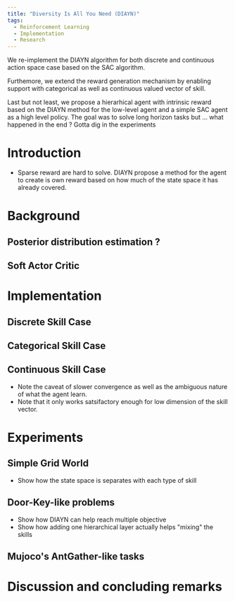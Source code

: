 ```yaml
---
title: "Diversity Is All You Need (DIAYN)"
tags:
  - Reinforcement Learning
  - Implementation
  - Research
---
```


We re-implement the DIAYN algorithm for both discrete and continuous action space case based on the SAC algorithm.

Furthemore, we extend the reward generation mechanism by enabling support with categorical as well as continuous valued vector of skill.

Last but not least, we propose a hierarhical agent with intrinsic reward based on the DIAYN method for the low-level agent and a simple SAC agent as a high level policy.
The goal was to solve long horizon tasks but ... what happened in the end ? Gotta dig in the experiments

# Introduction
- Sparse reward are hard to solve. DIAYN propose a method for the agent to create is own reward based on how much of the state space it has already covered.

# Background

## Posterior distribution estimation ?

## Soft Actor Critic

# Implementation

## Discrete Skill Case

## Categorical Skill Case

## Continuous Skill Case
- Note the caveat of slower convergence as well as the ambiguous nature of what the agent learn.
- Note that it only works satsifactory enough for low dimension of the skill vector.

# Experiments

## Simple Grid World
- Show how the state space is separates with each type of skill

## Door-Key-like problems
- Show how DIAYN can help reach multiple objective
- Show how adding one hierarchical layer actually helps "mixing" the skills

## Mujoco's AntGather-like tasks

# Discussion and concluding remarks
